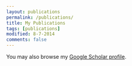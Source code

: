 ```yaml
---
layout: publications
permalink: /publications/
title: My Publications
tags: [publications]
modified: 8-7-2014
comments: false
---
```


You may also browse my <a href="https://scholar.google.com.sg/citations?user=2R-cOkYAAAAJ&hl=en&inst=13660462560571941651" target="_blank">Google Scholar profile</a>.
